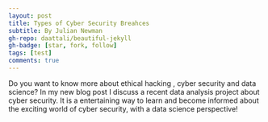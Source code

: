 ```yaml
---
layout: post
title: Types of Cyber Security Breahces
subtitle: By Julian Newman
gh-repo: daattali/beautiful-jekyll
gh-badge: [star, fork, follow]
tags: [test]
comments: true
---
```

Do you want to know more about ethical hacking , cyber security and data science? In my new blog post
I discuss a recent data analysis project about cyber security. It is a entertaining way to learn and
become informed about the exciting world of cyber security, with a data science perspective!
